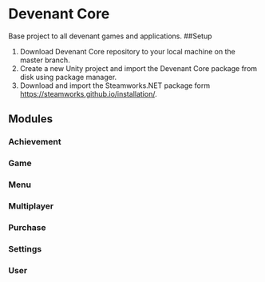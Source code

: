 # Devenant Core
Base project to all devenant games and applications.
##Setup
1. Download Devenant Core repository to your local machine on the master branch.
2. Create a new Unity  project and import the Devenant Core package from disk using package manager.
3. Download and import the Steamworks.NET package form https://steamworks.github.io/installation/.
## Modules
### Achievement
### Game
### Menu
### Multiplayer
### Purchase
### Settings
### User